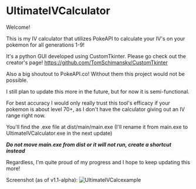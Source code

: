 # UltimateIVCalculator

Welcome!

This is my IV calculator that utilizes PokeAPI to calculate your IV's on your pokemon for all generations 1-9!

It's a python GUI developed using CustomTkinter. Please go check out the creator's page! https://github.com/TomSchimansky/CustomTkinter

Also a big shoutout to PokeAPI.co! Without them this project would not be possible.

I still plan to update this more in the future, but for now it is semi-functional.

For best accuracy I would only really trust this tool's efficacy if your pokemon is about level 70+, as I don't have the calculator giving out an IV range right now.

You'll find the .exe file at dist/main/main.exe (I'll rename it from main.exe to UltimateIVCalculator.exe in the next update)

***Do not move main.exe from dist or it will not run, create a shortcut instead***

Regardless, I'm quite proud of my progress and I hope to keep updating this more!

Screenshot (as of v1.1-alpha):
![UltimateIVCalcexample](https://user-images.githubusercontent.com/95665048/229965265-86f8bf83-a47d-40f4-b283-791064e5b222.PNG)

